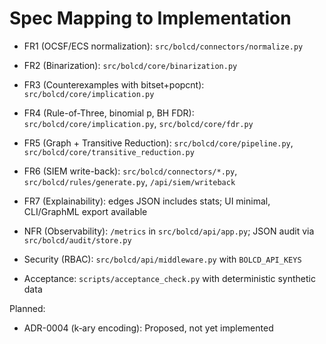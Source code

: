 # Spec Mapping to Implementation

- FR1 (OCSF/ECS normalization): `src/bolcd/connectors/normalize.py`
- FR2 (Binarization): `src/bolcd/core/binarization.py`
- FR3 (Counterexamples with bitset+popcnt): `src/bolcd/core/implication.py`
- FR4 (Rule-of-Three, binomial p, BH FDR): `src/bolcd/core/implication.py`, `src/bolcd/core/fdr.py`
- FR5 (Graph + Transitive Reduction): `src/bolcd/core/pipeline.py`, `src/bolcd/core/transitive_reduction.py`
- FR6 (SIEM write-back): `src/bolcd/connectors/*.py`, `src/bolcd/rules/generate.py`, `/api/siem/writeback`
- FR7 (Explainability): edges JSON includes stats; UI minimal, CLI/GraphML export available

- NFR (Observability): `/metrics` in `src/bolcd/api/app.py`; JSON audit via `src/bolcd/audit/store.py`
- Security (RBAC): `src/bolcd/api/middleware.py` with `BOLCD_API_KEYS`
- Acceptance: `scripts/acceptance_check.py` with deterministic synthetic data

Planned:
- ADR-0004 (k‑ary encoding): Proposed, not yet implemented

